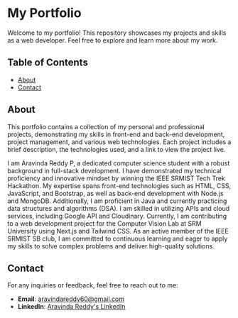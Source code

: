 # My Portfolio

Welcome to my portfolio! This repository showcases my projects and skills as a web developer. Feel free to explore and learn more about my work.

## Table of Contents

- [About](#about)
- [Contact](#contact)

## About

This portfolio contains a collection of my personal and professional projects, demonstrating my skills in front-end and back-end development, project management, and various web technologies. Each project includes a brief description, the technologies used, and a link to view the project live.

I am Aravinda Reddy P, a dedicated computer science student with a robust background in full-stack development. I have demonstrated my technical proficiency and innovative mindset by winning the IEEE SRMIST Tech Trek Hackathon. My expertise spans front-end technologies such as HTML, CSS, JavaScript, and Bootstrap, as well as back-end development with Node.js and MongoDB. Additionally, I am proficient in Java and currently practicing data structures and algorithms (DSA). I am skilled in utilizing APIs and cloud services, including Google API and Cloudinary. Currently, I am contributing to a web development project for the Computer Vision Lab at SRM University using Next.js and Tailwind CSS. As an active member of the IEEE SRMIST SB club, I am committed to continuous learning and eager to apply my skills to solve complex problems and deliver high-quality solutions.

## Contact

For any inquiries or feedback, feel free to reach out to me:

- **Email**: [aravindareddy60@gmail.com](mailto:aravindareddy60@gmail.com)
- **LinkedIn**: [Aravinda Reddy's LinkedIn](https://www.linkedin.com/in/aravinda-reddy-582364242)
